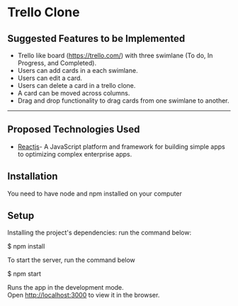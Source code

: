 # Trello Clone

## Suggested Features to be Implemented

- Trello like board (https://trello.com/) with three swimlane (To do, In Progress, and Completed).
- Users can add cards in a each swimlane.
- Users can edit a card.
- Users can delete a card in a trello clone.
- A card can be moved across columns.
- Drag and drop functionality to drag cards from one swimlane to another.

---

## Proposed Technologies Used

- [Reactjs](https://reactjs.org/)- A JavaScript platform and framework for building simple apps to optimizing complex enterprise apps.

## Installation

You need to have node and npm installed on your computer

## Setup

Installing the project's dependencies:
run the command below:

\$ npm install

To start the server, run the command below

\$ npm start

Runs the app in the development mode.<br />
Open [http://localhost:3000](http://localhost:3000) to view it in the browser.
